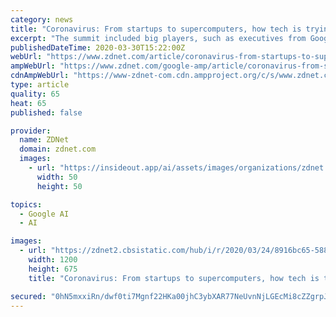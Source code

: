 ```yaml
---
category: news
title: "Coronavirus: From startups to supercomputers, how tech is trying to help tackle COVID-19"
excerpt: "The summit included big players, such as executives from Google's DeepMind; but the call for action, which has come to be known as \"digital Dunkirk\", has made waves across the whole industry. Russ Shaw, the founder of the independent network Tech London Advocates, told ZDNet that the government's pledge has been heard by entrepreneurs small and ..."
publishedDateTime: 2020-03-30T15:22:00Z
webUrl: "https://www.zdnet.com/article/coronavirus-from-startups-to-supercomputers-how-tech-is-trying-to-help-tackle-covid-19/"
ampWebUrl: "https://www.zdnet.com/google-amp/article/coronavirus-from-startups-to-supercomputers-how-tech-is-trying-to-help-tackle-covid-19/"
cdnAmpWebUrl: "https://www-zdnet-com.cdn.ampproject.org/c/s/www.zdnet.com/google-amp/article/coronavirus-from-startups-to-supercomputers-how-tech-is-trying-to-help-tackle-covid-19/"
type: article
quality: 65
heat: 65
published: false

provider:
  name: ZDNet
  domain: zdnet.com
  images:
    - url: "https://insideout.app/ai/assets/images/organizations/zdnet.com-50x50.jpg"
      width: 50
      height: 50

topics:
  - Google AI
  - AI

images:
  - url: "https://zdnet2.cbsistatic.com/hub/i/r/2020/03/24/8916bc65-588b-4863-a5b2-c4e80a35ea37/thumbnail/1200x675/a8d7bece9ae2d620e994979642f7d4b7/20200324-scott-karen-3d.jpg"
    width: 1200
    height: 675
    title: "Coronavirus: From startups to supercomputers, how tech is trying to help tackle COVID-19"

secured: "0hN5mxxiRn/dwf0ti7Mgnf22HKa00jhC3ybXAR77NeUvnNjLGEcMi8cZZgrpJDJ8aX3NXSKBPZNRrOYcWdEFZvWr8TDzTIo3w3s+B6UXoWMSAOBhUDotv5kOYN0EM9iQvZZJS4YpXB+kAdJPza6XkD83nZcA4h0SSwkfaXFCtDZ3ya2K7Dyu+3ufQXYPavaMVAxVOIl0yn9tn0eNonlQ0qs0XqnvypwMu/U3ji6XJL66Us7LOVNGM179IB1S96AGQDDCfpNkOvJsvN7l0kMW3kc/O6EjhXWgvLGcNR/9GiMylkR28fJ5scfJGfrsEFVvdJml4TMzF65726qaBX8aFQTNChaqBZFsNu7eWQn5TtLckbhdcKm7zx4VijHhJG1j0ldvDev17gk6O0NPGR1431PJ1uHIegU2mT+/lcQzkSvtR1DOTk3sfk2mRNPWimQrCSmIfoKh3igXQDy3jVbOf/6KVVdZ89ePK4Kd089x0vE=;RqPfNE7d9RnKZjwZXjypIw=="
---
```


